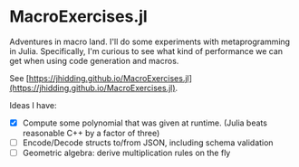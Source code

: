# MacroExercises.jl
Adventures in macro land. I'll do some experiments with metaprogramming in Julia. Specifically, I'm curious to see what kind of performance we can get when using code generation and macros.

See [https://jhidding.github.io/MacroExercises.jl](https://jhidding.github.io/MacroExercises.jl).

Ideas I have:

- [x] Compute some polynomial that was given at runtime. (Julia beats reasonable C++ by a factor of three)
- [ ] Encode/Decode structs to/from JSON, including schema validation
- [ ] Geometric algebra: derive multiplication rules on the fly

